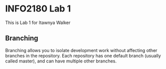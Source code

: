 # INFO2180 Lab 1

This is Lab 1 for Itawnya Walker 

## Branching

Branching allows you to isolate development work without affecting other branches in the repository. Each repository has one default branch (usually called master), and can have multiple other branches.
